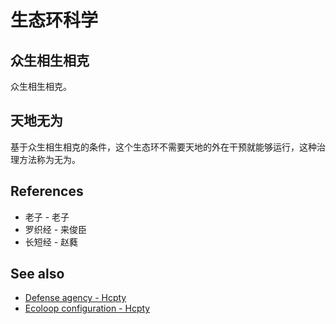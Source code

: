 # 生态环科学

## 众生相生相克

众生相生相克。

## 天地无为

基于众生相生相克的条件，这个生态环不需要天地的外在干预就能够运行，这种治理方法称为无为。

## References

- 老子 - 老子
- 罗织经 - 来俊臣
- 长短经 - 赵蕤

## See also

- [Defense agency - Hcpty](https://github.com/Hcpty/defense-agency)
- [Ecoloop configuration - Hcpty](https://github.com/Hcpty/ecoloop-configuration)
